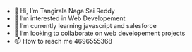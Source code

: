 - 👋 Hi, I’m Tangirala Naga Sai Reddy
- 👀 I’m interested in Web Developement 
- 🌱 I’m currently learning javascript and salesforce
- 💞️ I’m looking to collaborate on web developement projects
- 📫 How to reach me 4696555368

<!---
nagasai619/nagasai619 is a ✨ special ✨ repository because its `README.md` (this file) appears on your GitHub profile.
You can click the Preview link to take a look at your changes.
--->
